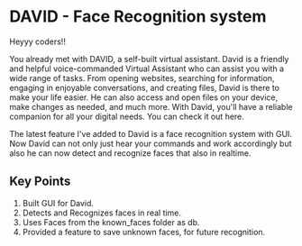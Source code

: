 
# DAVID - Face Recognition system

Heyyy coders!!

You already met with DAVID, a self-built virtual assistant. David is a friendly and helpful voice-commanded Virtual Assistant who can assist you with a wide range of tasks. From opening websites, searching for information, engaging in enjoyable conversations, and creating files, David is there to make your life easier. He can also access and open files on your device, make changes as needed, and much more. With David, you'll have a reliable companion for all your digital needs. You can check it out here.

The latest feature I've added to David is a face recognition system with GUI. Now David can not only just hear your commands and work accordingly but also he can now detect and recognize faces that also in realtime.

## Key Points
1. Built GUI for David.
2. Detects and Recognizes faces in real time.
3. Uses Faces from the known_faces folder as db.
4. Provided a feature to save unknown faces, for future recognition.

